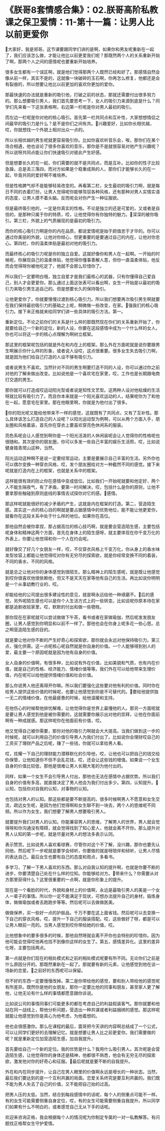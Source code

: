 # 《朕哥8套情感合集》：02.朕哥高阶私教课之保卫爱情：11-第十一篇：让男人比以前更爱你

🎼大家好，我是郑哥。这节课要跟同学们讲的是啊，如果你和男友呢重新在一起了，我们应该怎么做，才能让他比以前更爱我们呢？那既然两个人的关系重新开始了啊，那两个人之间的感情呢也要重新开始培养。

很多女生都有一个误区啊，就是他们觉得那两个人既然已经和好了。那感情自然会像从前一样，其实不是的，这就像一块破碎的玉石啊，你再怎么修复，他都还是会有裂痕的，所以想要让他比以前更加的喜欢你更加的爱你。

那最快速的办法就是重新的吸引他，打破之前的状态，那就还需要付出很多努力的。那么想要吸引男人，我们首先要思考一下，女人的吸引力来源到底是什么？同学们先来看一下这张表格啊，右边第一栏呢是你对男人最初的吸引。

而左边一栏呢是你对他的核心吸引。首先第一栏共同点和互补性，大家想想情侣之间最早的吸引力是什么？是不是你们之间有共。🎼兴趣爱好，比如你长相优越，哎，你就想找一个外貌上相对出众一点的。

所以长相优越的男生呢就更容易吸引你。比如你喜欢听音乐会，唉，那你们在某个场合相遇，他也谈论了很多你喜欢的音乐，那你是不是就很容易对他产生兴趣呢？所以说呀共同点能让你们快速吸引对彼此产生好感。

但是想要长久的在一起，你们需要的就不是共同点，而是互补。比如你的性子比较急躁，总是丢三落四，而对方如果是个稳重成熟的人，那你们才能够长久的在一起，毕竟共同的爱好啊不难培养。

但是性格脾气却不是能够轻易改变的。再看第二栏，女生最初的吸引力啊，就是每日不同的衣着打扮，让男人觉得呢你能够驾驭各种风格，还有那种对男人实情实语的态度，让男人摸不着头脑。反而呢会对你产生一种征服欲。

但是最终吸引他的，一定是你真实的性格。不论是独立的还是可爱的，又或者是自信的，是那种只属于你的特质，哎，让他觉得你有你独特的魅力。🎼深深的被你吸引。第三栏，外貌上的气质展现的是最初的吸引力。

而你的核心吸引力啊是你的内在品质，都说爱情呢是始于颜值忠于才华的。你可以通过你美丽的外貌，让他对你倾心，但更重要的是要通过自己的内在，让他对你忠心。第四栏，你的温柔体贴是最初对他的吸引力。

而最终核心的吸引力呢是你的独立自爱。这就好像你和男人在一起啊。一开始的时候呢，你展现自己的温柔体贴，他觉得你懂事善解人意，但你一直温柔体贴，他反而会觉得呀你被他吃定了，他就不会那么珍惜你了。

所以我们一定要明白哦，独立自爱才是我们最核心的武器，只有你懂得自己爱自己，别人才会更爱你。那么通过上面这张表可以看出啊，女生一开始是以最初的吸引力来吸引男生追自己的。但是想要长久的保持吸引。

让他更爱你了，你就要慢慢过渡到核心吸引力。所以我们想要再次吸引男生啊就要在我们保持最初吸引力的基础之上呢，稍微做一些改变，在家。🎼强我们的核心吸引力。接下来正格就来给同学们讲一些具体的吸引方法。第一。

重新定位。不论之前你们的关系是什么样的那既然现在你们的关系重新开始了，你就要给自己一个新的定位，新的人设，你要在这段感情中成为一个什么样的女人。你也可以将这一步的核心点理解为啊树立框架。

那这里的框架呢包括的就是外在和内在上的框架。那么外在方面呢就是说你要跟男生啊展示你什么样的形象，或者说人设哎，这点很重要。很多女生失去吸引力啊，就是因为他们给自己打造的人设不够有吸引力。

或者说男生不喜欢。当然针对不同的男生啊要打造不同的人设，你可以通过你之前对他的了解来做出改变。比如说他是一个喜欢宅在家里，哎，工作也是长期跟电商打交道的男生。

那你就可以打造成哎运动阳光型或者说是知性文艺型。这两种人设对他枯燥的生活呀就比较有吸引力了。而且你本来就是一个阳光喜欢运动的人，结果呢你为了和他在一起，愿意宅在家里。那在他眼里啊，你就是为他付出了很多。

🎼你的阳光呢又能给他带来不一样的感觉，这就既有了共同点，又有了互补性。那么具体该怎么打造自己的人设呢？以阳光运动型为例啊，可以从两个方面入手，朋友圈和风格着装，首先你在穿衣上要喜欢穿亮色休闲系的服装。

亮色系呢会让人感觉到啊你是一个阳光活泼的人休闲装呢会让人觉得你的性格呢也很随和。其次是你的朋友圈，你可以多发一些自己丰富的娱乐生活照，哎，比如说健身踏青爬山这种，当然。

阳光运动这种啊不是说一定要经常运动，主要是要展示自己丰富的生活。另外你也可以偶尔变换一种穿衣风格，哎，发个朋友圈给对方一种截然不同的感觉。接下来呢就是打造内在上的框架，也就是关系中的框架。

这样能很有效的防止你在感情中变成低位。比如我们一开始呢就要和他定好，两个人不能生隔夜气，有了矛盾，要第一时间解决，哎，包括什么是你的原则，让他不要拿那些触碰到原则底线的事情去试探你对它的感。🎼感情。

那这样呢就能很好的减少矛盾的产生，这就是内在框架的打造。第二，营造陌生感。其实这一点的核心目的啊就是要占据感情中的优势地位，能不能让他更爱你，就看你在这段关系中处于什么样的地位。如果你在高位。

那他自然会被你拿捏，那占据高位的核心技巧啊，就是要会营造陌生感，主要包括呢身体和精神这两个方面，首先在身体上的陌生感呀，就主要体现在你千变万化的外表上，你要让他觉得和你一个人在约会呢。

就好像交了好几个女朋友一样，哎，不仅穿衣风格上千变万化，你从身上的香水味发型妆容上都能让他觉得哎对你有无穷尽的探索欲，就是你经常变换不同的着装，不同的香水，不同的风格。

就是总之让他对你的身体感觉到很陌生。那么精神上的陌生感呢，就是既让他感觉到哎你很喜欢他很依赖他，但又不是天天在家等他有自己的生活。再比如说你明明是一个从事幼教行业的，哎。

却能给他的公司提出很多建设性的意见，就是啊永远给他一种琢磨不。🎼后的感觉。另外呢陌生感也可以是你个人生活方式上的一些转变。比如说呢你原本待在家都是追剧收拾家里，哎，默默的付出和做一些牺牲。

那你现在在家呢就可以尝试做做下午茶，看书或者在家做瑜伽，然后呢发发朋友圈，让男人感觉到你明显和以前不一样了。那他也会在你身上呢多花一些心思。总之啊营造陌生感的目的。

就是要让他对你不断的产生好奇心和探索欲，那你就会永远对他保持吸引力。第三点，强化供需。这一点呢核心呢自然就是你自身的价值。一个人能够得到别人的爱，最主要一个原因呢就是因为他有自身的价值。

女人自身的价值啊，有很多种，比如说有外在价值，比如美貌和气质，也有内在价值，就是自己的性格、经济能力、情绪价值等等。我们外在可以给他带来生理价值，内在呢可以给他提供情绪价值和社会价值。

那么你说男人他还离得开你嘛。所以我们要强化这些要对他有利的价值。同时你在给男人提供这些价值的时候呢，也要让他感觉到你是不可替代的。🎼要给他提供独一无二的情绪价值，在他最疲惫的时候，给他温暖和支持。

在他伤心的时候帮他排忧解难，让他觉得你是世界上最懂他的人。那另一方面呢就是要让男人感觉到他是被你需要的，这就需要你展示出对他的崇拜，让他在你面前啊有一种成就感。那这样呢你在他面前有价值，哎。

他又觉得自己被你需要，那你对他的吸引力啊就会大大提高。当我们做到这一步的时候呢，就可以利用自己的价值引导男人为我们付出了。比如说你会理财哎自己的工资买了理财产品之后呢，赚了一些钱，你就可以拿给男人看。

哎，炫耀一下自己的理财能力潜移默化的引导他，哎，让他也可以把自己的钱交给你保管，让他知道你不但不会乱花钱，哎，还会让这些钱的增值。如果说一个女生自身的价值比较低，那他是很难让男人长期大笔的为他付出的。

同样，如果一个女生不会引导男人付出，那他也无法在感情中占据优势。所以我们自身的价值有多高，就直接决定了男人他会为我们付出多少。第四，认知提升。🎼认知，包括你对自我的认知，对事物的认知。

也包括对男人的认知。那这些都是要不断提高的。很多时候啊男人不愿意和女生交流，疏远女生呢，是因为他们觉得啊和女生聊不到一块去，两个人的思维呢不同频。所以作为女生，我们想要了解男人想要吸引男人。

就要提升我们对男人的认知。你能兼容男人的思维，了解男人的世界，男人就会觉得呀和你沟通没有障碍，就会觉得找到了知心爱人，他就会离不开你。那么提升对男人认知的第一步呢，就是尽量对男人的想法多表示认同。

表示赞赏。比如说男人喜欢看球赛，尽管你对这个不了解，没兴趣，那你也要先认同他，然后呢下一步呢就是要学会倾听，你要做的就是呀陪伴和倾听，让男人尽情的表达自己。最后女生也要有自己的态度和观点，多看书。

多学习，了解一下男人喜欢的东西。那么对自我认知的提升啊，也就是你要不断的进步，你要清楚自己处在什么样的位知。你能够给对方。🎼带来什么？你需要从对方那里获得什么？这里很重要的一点啊，就是你形象上的提升。

现在是一个看脸的时代，外貌和身材上的价值啊，永远是最吸引男人的美是一个女人一辈子的事情。所以你一定不能满足于现状，可想办法提升自己的身材，锻炼身体，做做瑜伽或者去跑跑步等等。然后呢可以去做做医美。

做做保养，买一些好一点的护肤品，千万不要在这上面省钱。然后呢可以去变换一下自己的穿衣风格，哎，提升一下自己的服装搭配。哎，这些做好了呀，都是可以让男人眼前一亮的。当男人感觉到哎你带给她的价值，哎。

比他想象中的要多很多的时候，那他自然呀就会离不开你也会特别的珍惜你。因为他可能会觉得哎他再也找不到像你这样的女生了。第五，感情差异化。这里的差异化呀，主要包括两点。

第一点就是你们现在的相处模式和之前的相处模式呢要有所不同。无论你们之前是什么原因分开的。那既然重新在一起了。那就要有新的元素，让他感觉到他在谈一场新的恋爱。🎼之前好的东西呢可以保留。

但不好的东西一定要慢慢改掉。第二是你带给他的感觉，要和别人带给他的感觉呢有所差异。既然你是他的女朋友，那你一定要比他的同事和朋友，甚至家人更了解他，让他无论有什么样的事情都愿意跟你诉说。

比如说公司的事情同事们可能更多的都在考虑自己的利益假装客气。那你就要和他站在同一战线上，帮他分析问题，营造出一种共谋或者利益捆绑的感觉。那这样呢就能让他感觉到你是真心为他考虑，为他着想的。

他也会很感激你。那么在课程的最后，震哥把今天讲的内容啊总结成了一个公式，可以让同学们更好的去理解记忆。就是想要让男人比之前更爱你。我们需要做的呢？就是重新定位加营造陌生感，加自我提升。

首先要给自己一个新的定位。我的优势是什么？我用什么吸引男人。其次呢是会营造陌生感，让他觉得你的身体还是精神，他都很不熟悉，他会有无穷无尽的探索欲，激发他对你的好奇心和征服。🎼最后呢就是要不断的自我提升。

外在和内在同步提升，让自己在男人眼里的价值啊永远是增长的一种状态。当然，最后我们要达到的是一个互利共赢的局面。恋爱关系终究是要互利共赢的。我们既不能为男人失去了自己的价值，又不能把自己抬的过高。

把男人压的太低。当然，结合到每段感情中的话呢，每个人的侧重点可能不一样。有的女生可能需要侧重自身定位，哎，有的女生可能需要侧重自我提升。所以同学们如果有什么不明白的，或者感觉自己无从下手的话呢。

欢迎来咨询正格，我会根据每个人的情况呢为你制定专属的一对一私教解答。有问题找正格帮女生守护爱情。